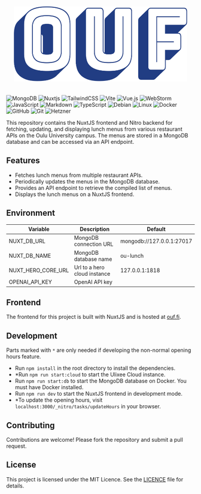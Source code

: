 <p style="text-align: center; padding: 20px;">
  <img src="assets/ouf-high-resolution-logo-transparent.webp" height="200">
</p>

![MongoDB](https://img.shields.io/badge/MongoDB-%234ea94b.svg?style=for-the-badge&logo=mongodb&logoColor=white)
![Nuxtjs](https://img.shields.io/badge/Nuxt-002E3B?style=for-the-badge&logo=nuxtdotjs&logoColor=#00DC82)
![TailwindCSS](https://img.shields.io/badge/tailwindcss-%2338B2AC.svg?style=for-the-badge&logo=tailwind-css&logoColor=white)
![Vite](https://img.shields.io/badge/vite-%23646CFF.svg?style=for-the-badge&logo=vite&logoColor=white)
![Vue.js](https://img.shields.io/badge/vuejs-%2335495e.svg?style=for-the-badge&logo=vuedotjs&logoColor=%234FC08D)
![WebStorm](https://img.shields.io/badge/webstorm-143?style=for-the-badge&logo=webstorm&logoColor=white&color=black)
![JavaScript](https://img.shields.io/badge/javascript-%23323330.svg?style=for-the-badge&logo=javascript&logoColor=%23F7DF1E)
![Markdown](https://img.shields.io/badge/markdown-%23000000.svg?style=for-the-badge&logo=markdown&logoColor=white)
![TypeScript](https://img.shields.io/badge/typescript-%23007ACC.svg?style=for-the-badge&logo=typescript&logoColor=white)
![Debian](https://img.shields.io/badge/Debian-D70A53?style=for-the-badge&logo=debian&logoColor=white)
![Linux](https://img.shields.io/badge/Linux-FCC624?style=for-the-badge&logo=linux&logoColor=black)
![Docker](https://img.shields.io/badge/docker-%230db7ed.svg?style=for-the-badge&logo=docker&logoColor=white)
![GitHub](https://img.shields.io/badge/github-%23121011.svg?style=for-the-badge&logo=github&logoColor=white)
![Git](https://img.shields.io/badge/git-%23F05032.svg?style=for-the-badge&logo=git&logoColor=white)
<img src="https://cdn.hetzner.com/assets/Uploads/Hetzner-Logo-slogan_white_space-red.jpg" alt="Hetzner" height="28"/>

This repository contains the NuxtJS frontend and Nitro backend for fetching, updating, and displaying lunch menus from
various restaurant APIs on the Oulu University campus. The menus are stored in a MongoDB database and can be accessed
via an API endpoint.

## Features

- Fetches lunch menus from multiple restaurant APIs.
- Periodically updates the menus in the MongoDB database.
- Provides an API endpoint to retrieve the compiled list of menus.
- Displays the lunch menus on a NuxtJS frontend.

## Environment

| Variable           | Description                  | Default                   |
|--------------------|------------------------------|---------------------------|
| NUXT_DB_URL        | MongoDB connection URL       | mongodb://127.0.0.1:27017 |
| NUXT_DB_NAME       | MongoDB database name        | ou-lunch                  |
| NUXT_HERO_CORE_URL | Url to a hero cloud instance | 127.0.0.1:1818            |
| OPENAI_API_KEY     | OpenAI API key               |                           |

## Frontend

The frontend for this project is built with NuxtJS and is hosted at [ouf.fi](https://ouf.fi).

## Development

Parts marked with `*` are only needed if developing the non-normal opening hours feature.

- Run `npm install` in the root directory to install the dependencies.
- *Run `npm run start:cloud` to start the Ulixee Cloud instance.
- Run `npm run start:db` to start the MongoDB database on Docker. You must have Docker installed.
- Run `npm run dev` to start the NuxtJS frontend in development mode.
- *To update the opening hours, visit `localhost:3000/_nitro/tasks/updateHours` in your browser.

## Contributing

Contributions are welcome! Please fork the repository and submit a pull request.

## License

This project is licensed under the MIT Licence. See the [LICENCE](LICENSE) file for details.
